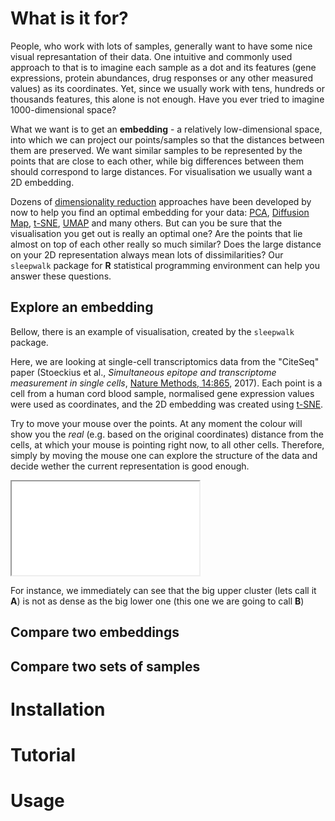 # What is it for?

People, who work with lots of samples, generally want to have some nice visual represantation of their data.
One intuitive and commonly used approach to that is to imagine each sample as a dot and its features (gene expressions, 
protein abundances, drug responses or any other measured values) as its coordinates. Yet, since we usually work with tens,
hundreds or thousands features, this alone is not enough. Have you ever tried to imagine 1000-dimensional space?

What we want is to get an **embedding** - a relatively low-dimensional space, into which we can project our points/samples so that
the distances between them are preserved. We want similar samples to be represented by the points that are close to each other,
while big differences between them should correspond to large distances. For visualisation we usually want a 2D embedding.

Dozens of [dimensionality reduction](https://en.wikipedia.org/wiki/Dimensionality_reduction) approaches have been developed
by now to help you find an optimal embedding for your data: [PCA](https://en.wikipedia.org/wiki/Principal_component_analysis),
[Diffusion Map](https://en.wikipedia.org/wiki/Diffusion_map), [t-SNE](https://en.wikipedia.org/wiki/T-distributed_stochastic_neighbor_embedding),
[UMAP](https://umap-learn.readthedocs.io/en/latest/) and many others. But can you be sure that the visualisation you get out is really 
an optimal one? Are the points that lie almost on top of each other really so much similar? Does the large distance on your 2D representation
always mean lots of dissimilarities? Our `sleepwalk` package for **R** statistical programming environment can help you answer these questions.

## Explore an embedding

Bellow, there is an example of visualisation, created by the `sleepwalk` package.

Here, we are looking at single-cell transcriptomics data from the "CiteSeq" paper 
(Stoeckius et al., *Simultaneous epitope and transcriptome measurement in single cells*, [Nature Methods, 14:865](https://doi.org/10.1038/nmeth.4380), 2017).
Each point is a cell from a human cord blood sample, normalised gene expression values were used as coordinates, and the 2D embedding was created using 
[t-SNE](https://en.wikipedia.org/wiki/T-distributed_stochastic_neighbor_embedding).

Try to move your mouse over the points. At any moment the colour will show you the *real* (e.g. based on the original coordinates) distance from
the cells, at which your mouse is pointing right now, to all other cells. Therefore, simply by moving the mouse one can explore the structure of 
the data and decide wether the current representation is good enough.

<div class="aspect-ratio">
	<iframe src="examples/single_emb.html"></iframe>
</div>

For instance, we immediately can see that the big upper cluster (lets call it **A**) is not as dense as the big lower one (this one we are going to 
call **B**)

## Compare two embeddings

## Compare two sets of samples

# Installation

# Tutorial

# Usage

